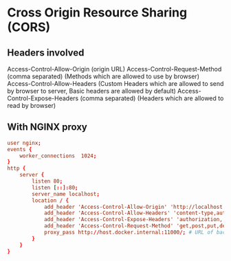 # Cross Origin Resource Sharing (CORS)

## Headers involved

Access-Control-Allow-Origin (origin URL)
Access-Control-Request-Method (comma separated) (Methods which are allowed to use by browser)
Access-Control-Allow-Headers (Custom Headers which are allowed to send by browser to server, Basic headers are allowed by default)
Access-Control-Expose-Headers (comma separated) (Headers which are allowed to read by browser)

## With NGINX proxy

```nginx.conf
user nginx;
events {
    worker_connections  1024;
}
http {
    server {
        listen 80;
        listen [::]:80;
        server_name localhost;
        location / {
            add_header 'Access-Control-Allow-Origin' 'http://localhost:4200'; # URL of frontend
            add_header 'Access-Control-Allow-Headers' 'content-type,authorization';
            add_header 'Access-Control-Expose-Headers' 'authorization,';
            add_header 'Access-Control-Request-Method' 'get,post,put,delete,option';
            proxy_pass http://host.docker.internal:11000/; # URL of backend
        }
    }
}
```


